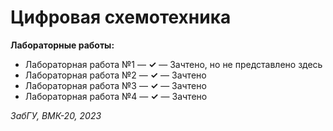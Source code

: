 # Цифровая схемотехника

**Лабораторные работы:**
+ Лабораторная работа №1 — **✓** — Зачтено, но не представлено здесь  
+ Лабораторная работа №2 — **✓** — Зачтено  
+ Лабораторная работа №3 — **✓** — Зачтено
+ Лабораторная работа №4 — **✓** — Зачтено

*ЗабГУ, ВМК-20, 2023*
